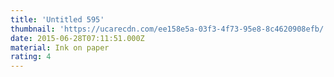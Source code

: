 ```yaml
---
title: 'Untitled 595'
thumbnail: 'https://ucarecdn.com/ee158e5a-03f3-4f73-95e8-8c4620908efb/'
date: 2015-06-28T07:11:51.000Z
material: Ink on paper
rating: 4
---
```

